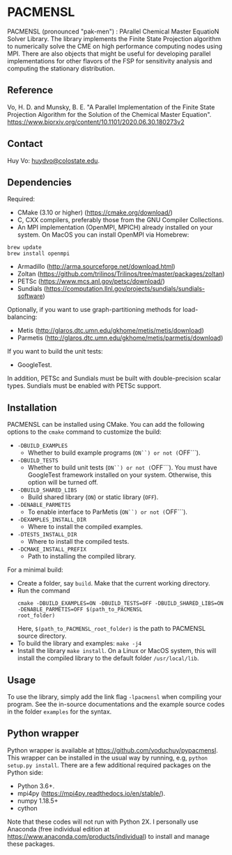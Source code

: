 # PACMENSL

PACMENSL (pronounced "pak-men") : PArallel Chemical Master EquatioN Solver Library. The library implements the Finite State Projection algorithm to numerically solve the CME on high performance computing nodes using MPI. There are also objects that might be useful for developing parallel implementations for other flavors of the FSP for sensitivity analysis and computing the stationary distribution.

## Reference

Vo, H. D. and Munsky, B. E. "A Parallel Implementation of the Finite State Projection Algorithm for the Solution of the Chemical Master Equation". https://www.biorxiv.org/content/10.1101/2020.06.30.180273v2

## Contact

Huy Vo: huydvo@colostate.edu.

## Dependencies

Required:
* CMake (3.10 or higher) (https://cmake.org/download/)
* C, CXX compilers, preferably those from the GNU Compiler Collections.
* An MPI implementation (OpenMPI, MPICH) already installed on your system. On MacOS you can install OpenMPI via
 Homebrew:
```
brew update
brew install openmpi
```
* Armadillo (http://arma.sourceforge.net/download.html)
* Zoltan (https://github.com/trilinos/Trilinos/tree/master/packages/zoltan)
* PETSc (https://www.mcs.anl.gov/petsc/download/)
* Sundials (https://computation.llnl.gov/projects/sundials/sundials-software)

Optionally, if you want to use graph-partitioning methods for load-balancing:
* Metis (http://glaros.dtc.umn.edu/gkhome/metis/metis/download)
* Parmetis (http://glaros.dtc.umn.edu/gkhome/metis/parmetis/download)

If you want to build the unit tests:
* GoogleTest.

In addition, PETSc and Sundials must be built with double-precision scalar types. Sundials must be enabled with PETSc support.

## Installation

PACMENSL can be installed using CMake. You can add the following options to the ```cmake``` command to customize the
 build:
 
 * ```-DBUILD_EXAMPLES```
    * Whether to build example programs (```ON``) or not (```OFF```).
 * ```-DBUILD_TESTS```
    * Whether to build unit tests (```ON``) or not (```OFF```). You must have GoogleTest framework installed on your
     system. Otherwise, this option will be turned off.
 * ```-DBUILD_SHARED_LIBS```
    * Build shared library (```ON```) or static library (```OFF```).
 * ```-DENABLE_PARMETIS```
    * To enable interface to ParMetis (```ON``) or not (```OFF```).
 * ```-DEXAMPLES_INSTALL_DIR```
    * Where to install the compiled examples.
 * ```-DTESTS_INSTALL_DIR```
    * Where to install the compiled tests.
 * ```-DCMAKE_INSTALL_PREFIX```
    * Path to installing the compiled library.

For a minimal build:
* Create a folder, say ```build```. Make that the current working directory.
* Run the command 
    ``` 
   cmake -DBUILD_EXAMPLES=ON -DBUILD_TESTS=OFF -DBUILD_SHARED_LIBS=ON -DENABLE_PARMETIS=OFF $(path_to_PACMENSL
   root_folder)
    ```        
  Here, ```$(path_to_PACMENSL_root_folder)``` is the path to PACMENSL source directory.
* To build the library and examples:
    ```make -j4```
* Install the library ```make install```. On a Linux or MacOS system, this will install the compiled library to the
 default folder ```/usr/local/lib```.

## Usage 
To use the library, simply add the link flag ```-lpacmensl``` when compiling your program. See the in-source
 documentations and the example source codes in the folder ```examples``` for the syntax.

## Python wrapper
Python wrapper is available at https://github.com/voduchuy/pypacmensl. This wrapper can be installed in the usual way by running, e.g, ```python setup.py install```. There are a few additional required packages on the Python side:
* Python 3.6+.
* mpi4py (https://mpi4py.readthedocs.io/en/stable/).
* numpy 1.18.5+
* cython

Note that these codes will not run with Python 2X. I personally use Anaconda (free individual edition at https://www.anaconda.com/products/individual) to install and manage these packages.
 

